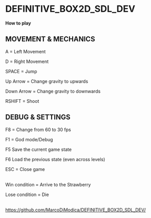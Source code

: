 # DEFINITIVE_BOX2D_SDL_DEV

**How to play**

## MOVEMENT & MECHANICS

A = Left Movement

D = Right Movement

SPACE = Jump

Up Arrow = Change gravity to upwards

Down Arrow = Change gravity to downwards

RSHIFT = Shoot

## DEBUG & SETTINGS

F8 = Change from 60 to 30 fps

F1 = God mode/Debug

F5 Save the current game state

F6 Load the previous state (even across levels)

ESC = Close game  
&nbsp;

Win condition = Arrive to the Strawberry

Lose condition = Die  
&nbsp;

https://github.com/MarcoDiModica/DEFINITIVE_BOX2D_SDL_DEV/
